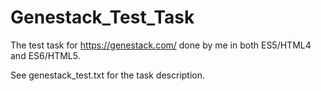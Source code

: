 # Genestack_Test_Task
The test task for https://genestack.com/ done by me in both ES5/HTML4 and ES6/HTML5.



See genestack_test.txt for the task description.
